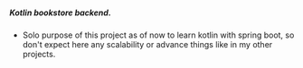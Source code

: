 ##### Kotlin bookstore backend. 
* Solo purpose of this project as of now to learn kotlin with spring boot, so don't expect here any scalability or advance things like in my other projects.
